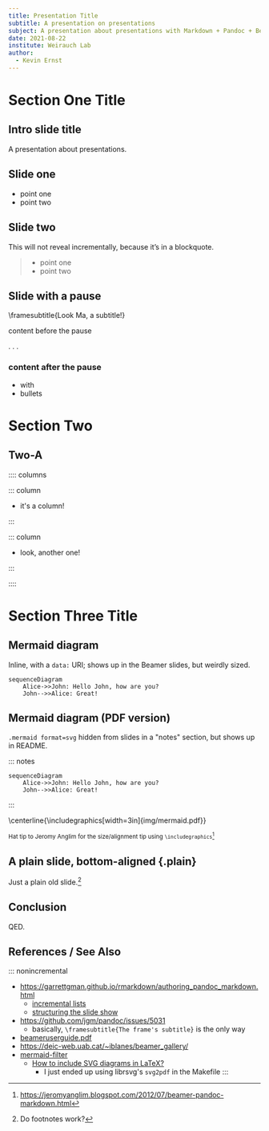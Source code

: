 ```yaml
---
title: Presentation Title
subtitle: A presentation on presentations
subject: A presentation about presentations with Markdown + Pandoc + Beamer
date: 2021-08-22
institute: Weirauch Lab
author:
  - Kevin Ernst
---
```


# Section One Title

## Intro slide title

A presentation about presentations.

## Slide one
* point one
* point two

## Slide two
This will not reveal incrementally, because it’s in a blockquote.

> * point one
> * point two

## Slide with a pause
\framesubtitle{Look Ma, a subtitle!} 

content before the pause

. . . 

### content after the pause

* with
* bullets

# Section Two

## Two-A

:::: columns

::: column

- it's a column!

:::

::: column

- look, another one!

:::

::::

# Section Three Title

## Mermaid diagram

Inline, with a `data:` URI; shows up in the Beamer slides, but weirdly sized.

~~~mermaid
sequenceDiagram
    Alice->>John: Hello John, how are you?
    John-->>Alice: Great!
~~~

## Mermaid diagram (PDF version)

`.mermaid format=svg` hidden from slides in a "notes" section, but shows up in README.

::: notes
~~~{.mermaid loc=img filename=mermaid format=svg}
sequenceDiagram
    Alice->>John: Hello John, how are you?
    John-->>Alice: Great!
~~~
:::

\centerline{\includegraphics[width=3in]{img/mermaid.pdf}}

<small>Hat tip to Jeromy Anglim for the size/alignment tip using
`\includegraphics`[^1]</small>

[^1]: https://jeromyanglim.blogspot.com/2012/07/beamer-pandoc-markdown.html

## A plain slide, bottom-aligned {.plain}
Just a plain old slide.[^2]

[^2]: Do footnotes work?

## Conclusion
QED.

## References / See Also

::: nonincremental
* <https://garrettgman.github.io/rmarkdown/authoring_pandoc_markdown.html>
    * [incremental lists](https://garrettgman.github.io/rmarkdown/authoring_pandoc_markdown.html#incremental_lists)
    * [structuring the slide show](https://garrettgman.github.io/rmarkdown/authoring_pandoc_markdown.html#structuring_the_slide_show)
* <https://github.com/jgm/pandoc/issues/5031>
    * basically, `\framesubtitle{The frame's subtitle}` is the only way
* [beameruserguide.pdf](http://ctan.math.utah.edu/ctan/tex-archive/macros/latex/contrib/beamer/doc/beameruserguide.pdf)
* <https://deic-web.uab.cat/~iblanes/beamer_gallery/>
* [mermaid-filter](https://github.com/raghur/mermaid-filter)
    * [How to include SVG diagrams in LaTeX?](https://tex.stackexchange.com/a/2107)
        * I just ended up using librsvg's `svg2pdf` in the Makefile
:::

